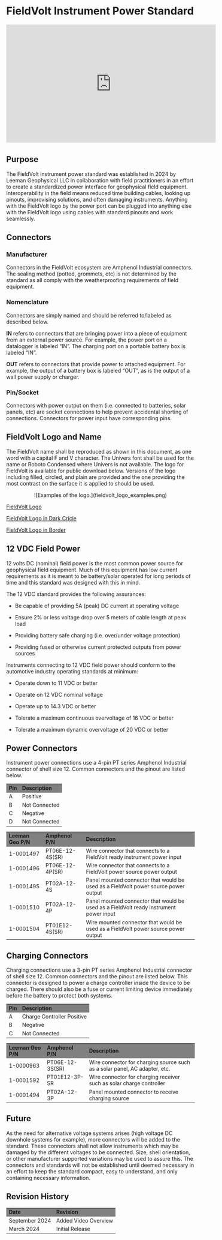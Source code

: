 # FieldVolt Instrument Power Standard
<center>
<iframe width="560" height="315" src="https://www.youtube.com/embed/dkdAbfvWnZs?si=eNKBI08BIgpFmHGY" title="YouTube video player" frameborder="0" allow="accelerometer; autoplay; clipboard-write; encrypted-media; gyroscope; picture-in-picture; web-share" referrerpolicy="strict-origin-when-cross-origin" allowfullscreen></iframe>
</center>

## Purpose
The FieldVolt instrument power standard was established in 2024 by Leeman
Geophysical LLC in collaboration with field practitioners in an effort to create
a standardized power interface for geophysical field equipment. Interoperability
in the field means reduced time building cables, looking up pinouts, improvising
solutions, and often damaging instruments. Anything with the FieldVolt logo by
the power port can be plugged into anything else with the FieldVolt logo using
cables with standard pinouts and work seamlessly.

## Connectors
### Manufacturer
Connectors in the FieldVolt ecosystem are Amphenol Industrial connectors. The
sealing method (potted, grommets, etc) is not determined by the standard as all
comply with the weatherproofing requirements of field equipment. 

### Nomenclature
Connectors are simply named and should be referred to/labeled as described below.

**IN** refers to connectors that are bringing power into a piece of equipment
from an external power source. For example, the power port on a datalogger is
labeled “IN”. The charging port on a portable battery box is labeled “IN”.

**OUT** refers to connectors that provide power to attached equipment. For
example, the output of a battery box is labeled “OUT”, as is the output of a
wall power supply or charger.

### Pin/Socket
Connectors with power output on them (i.e. connected to batteries, solar panels,
etc) are socket connections to help prevent accidental shorting of connections.
Connectors for power input have corresponding pins.

## FieldVolt Logo and Name
The FieldVolt name shall be reproduced as shown in this document, as one word
with a capital F and V character. The Univers font shall be used for the name or
Roboto Condensed where Univers is not available. The logo for FieldVolt is
available for public download below. Versions of the logo including filled, circled,
and plain are provided and the one providing the most contrast on the surface it
is applied to should be used.

<center>
![Examples of the logo.](fieldvolt_logo_examples.png)
</center>

<a href="../fieldvolt_logo.svg" download>FieldVolt Logo</a>

<a href="../fieldvolt_logo_dark_Circle.svg" download>FieldVolt Logo in Dark Cricle</a>

<a href="../fieldvolt_logo_border.svg" download>FieldVolt Logo in Border</a>


## 12 VDC Field Power
12 volts DC (nominal) field power is the most common power source for
geophysical field equipment. Much of this equipment has low current requirements
as it is meant to be battery/solar operated for long periods of time and this
standard was designed with this in mind.

The 12 VDC standard provides the following assurances:  

* Be capable of providing 5A (peak) DC current at operating voltage  

* Ensure 2% or less voltage drop over 5 meters of cable length at peak load  

* Providing battery safe charging (i.e. over/under voltage protection)  

* Providing fused or otherwise current protected outputs from power sources  


Instruments connecting to 12 VDC field power should conform to the automotive industry
operating standards at minimum:  

* Operate down to 11 VDC or better  

* Operate on 12 VDC nominal voltage  

* Operate up to 14.3 VDC or better  

* Tolerate a maximum continuous overvoltage of 16 VDC or better  

* Tolerate a maximum dynamic overvoltage of 20 VDC or better  

## Power Connectors
Instrument power connections use a 4-pin PT series Amphenol Industrial connector of
shell size 12. Common connectors and the pinout are listed below.

<table>
  <tr bgcolor="gray">
    <td><b>Pin</b></td>
    <td><b>Description</b></td>
  </tr>
  <tr>
    <td>A</td>
    <td>Positive</td>
  </tr>
  <tr>
    <td>B</td>
    <td>Not Connected</td>
  </tr>
  <tr>
    <td>C</td>
    <td>Negative</td>
  </tr>
  <tr>
    <td>D</td>
    <td>Not Connected</td>
  </tr>
</table>

<table>
  <tr bgcolor="gray">
    <td><b>Leeman Geo P/N</b></td>
    <td><b>Amphenol P/N</b></td>
    <td><b>Description</b></td>
  </tr>
  <tr>
    <td>1-0001497</td>
    <td>PT06E-12-4S(SR)</td>
    <td>Wire connector that connects to a FieldVolt ready instrument power input</td>
  </tr>
  <tr>
    <td>1-0001496</td>
    <td>PT06E-12-4P(SR)</td>
    <td>Wire connector that connects to a FieldVolt power source power output</td>
  </tr>
  <tr>
    <td>1-0001495</td>
    <td>PT02A-12-4S</td>
    <td>Panel mounted connector that would be used as a FieldVolt power source power output</td>
  </tr>
  <tr>
    <td>1-0001510</td>
    <td>PT02A-12-4P</td>
    <td>Panel mounted connector that would be used as a FieldVolt ready instrument power input</td>
  </tr>
  <tr>
    <td>1-0001504</td>
    <td>PT01E12-4S(SR)</td>
    <td>Wire mounted connector that would be used as a FieldVolt power source power output</td>
  </tr>
</table>

## Charging Connectors
Charging connections use a 3-pin PT series Amphenol Industrial connector of
shell size 12. Common connectors and the pinout are listed below. This connector
is designed to power a charge controller inside the device to be charged. There
should also be a fuse or current limiting device immediately before the battery
to protect both systems.

<table>
  <tr bgcolor="gray">
    <td><b>Pin</b></td>
    <td><b>Description</b></td>
  </tr>
  <tr>
    <td>A</td>
    <td>Charge Controller Positive</td>
  </tr>
  <tr>
    <td>B</td>
    <td>Negative</td>
  </tr>
  <tr>
    <td>C</td>
    <td>Not Connected</td>
  </tr>
</table>

<table>
  <tr bgcolor="gray">
    <td><b>Leeman Geo P/N</b></td>
    <td><b>Amphenol P/N</b></td>
    <td><b>Description</b></td>
  </tr>
  <tr>
    <td>1-0000963</td>
    <td>PT06E-12-3S(SR)</td>
    <td>Wire connector for charging source such as a solar panel, AC adapter, etc.</td>
  </tr>
  <tr>
    <td>1-0001592</td>
    <td>PT01E12-3P-SR</td>
    <td>Wire connector for charging receiver such as solar charge controller</td>
  </tr>
  <tr>
    <td>1-0001494</td>
    <td>PT02A-12-3P</td>
    <td>Panel mounted connector to receive charging source</td>
  </tr>
</table>

## Future
As the need for alternative voltage systems arises (high voltage DC downhole
systems for example), more connectors will be added to the standard. These
connectors shall not allow instruments which may be damaged by the different
voltages to be connected. Size, shell orientation, or other manufacturer
supported variations may be used to assure this. The connectors and standards
will not be established until deemed necessary in an effort to keep the standard
compact, easy to understand, and only containing necessary information.

## Revision History

<table>
  <tr bgcolor="gray">
    <td><b>Date</b></td>
    <td><b>Revision</b></td>
  </tr>
  <tr>
    <td>September 2024</td>
    <td>Added Video Overview</td>
  </tr>
  <tr>
    <td>March 2024</td>
    <td>Initial Release</td>
  </tr>
</table>
